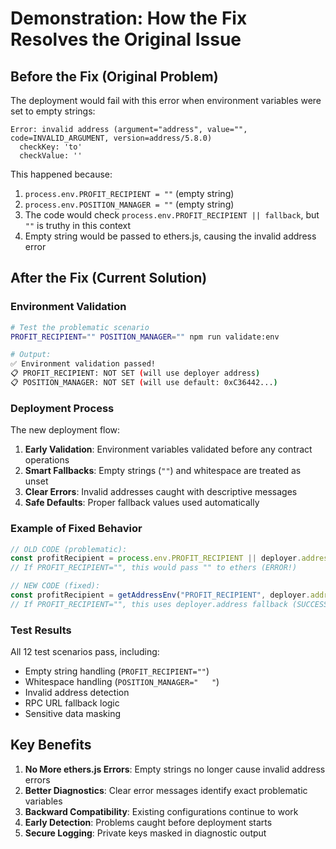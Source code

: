# Demonstration: How the Fix Resolves the Original Issue

## Before the Fix (Original Problem)

The deployment would fail with this error when environment variables were set to empty strings:

```
Error: invalid address (argument="address", value="", code=INVALID_ARGUMENT, version=address/5.8.0)
  checkKey: 'to'
  checkValue: ''
```

This happened because:
1. `process.env.PROFIT_RECIPIENT = ""` (empty string)
2. `process.env.POSITION_MANAGER = ""` (empty string) 
3. The code would check `process.env.PROFIT_RECIPIENT || fallback`, but `""` is truthy in this context
4. Empty string would be passed to ethers.js, causing the invalid address error

## After the Fix (Current Solution)

### Environment Validation

```bash
# Test the problematic scenario
PROFIT_RECIPIENT="" POSITION_MANAGER="" npm run validate:env

# Output:
✅ Environment validation passed!
📋 PROFIT_RECIPIENT: NOT SET (will use deployer address)
📋 POSITION_MANAGER: NOT SET (will use default: 0xC36442...)
```

### Deployment Process

The new deployment flow:

1. **Early Validation**: Environment variables validated before any contract operations
2. **Smart Fallbacks**: Empty strings (`""`) and whitespace are treated as unset
3. **Clear Errors**: Invalid addresses caught with descriptive messages
4. **Safe Defaults**: Proper fallback values used automatically

### Example of Fixed Behavior

```typescript
// OLD CODE (problematic):
const profitRecipient = process.env.PROFIT_RECIPIENT || deployer.address;
// If PROFIT_RECIPIENT="", this would pass "" to ethers (ERROR!)

// NEW CODE (fixed):
const profitRecipient = getAddressEnv("PROFIT_RECIPIENT", deployer.address);
// If PROFIT_RECIPIENT="", this uses deployer.address fallback (SUCCESS!)
```

### Test Results

All 12 test scenarios pass, including:
- Empty string handling (`PROFIT_RECIPIENT=""`)
- Whitespace handling (`POSITION_MANAGER="   "`)
- Invalid address detection
- RPC URL fallback logic
- Sensitive data masking

## Key Benefits

1. **No More ethers.js Errors**: Empty strings no longer cause invalid address errors
2. **Better Diagnostics**: Clear error messages identify exact problematic variables
3. **Backward Compatibility**: Existing configurations continue to work
4. **Early Detection**: Problems caught before deployment starts
5. **Secure Logging**: Private keys masked in diagnostic output